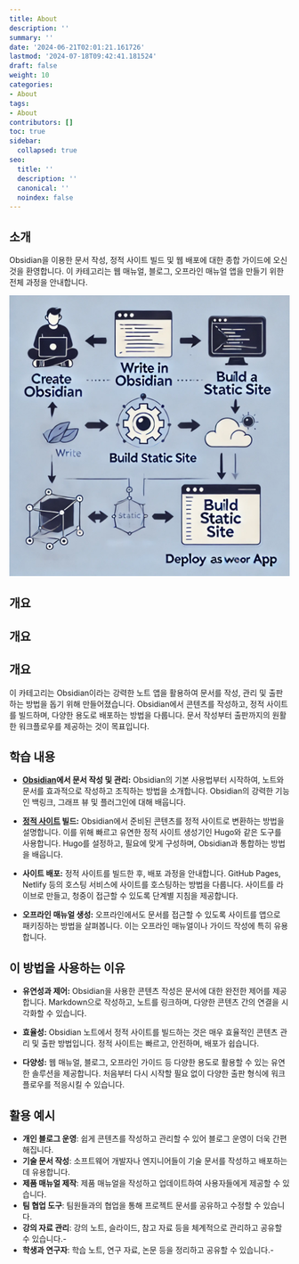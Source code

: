 ```yaml
---
title: About
description: ''
summary: ''
date: '2024-06-21T02:01:21.161726'
lastmod: '2024-07-18T09:42:41.181524'
draft: false
weight: 10
categories:
- About
tags:
- About
contributors: []
toc: true
sidebar:
  collapsed: true
seo:
  title: ''
  description: ''
  canonical: ''
  noindex: false
---
```


## 소개

Obsidian을 이용한 문서 작성, 정적 사이트 빌드 및 웹 배포에 대한 종합 가이드에 오신 것을 환영합니다. 이 카테고리는 웹 매뉴얼, 블로그, 오프라인 매뉴얼 앱을 만들기 위한 전체 과정을 안내합니다.

![DockFlow](docflow.png)

## 개요
## 개요
## 개요

이 카테고리는 Obsidian이라는 강력한 노트 앱을 활용하여 문서를 작성, 관리 및 출판하는 방법을 돕기 위해 만들어졌습니다. Obsidian에서 콘텐츠를 작성하고, 정적 사이트를 빌드하며, 다양한 용도로 배포하는 방법을 다룹니다. 문서 작성부터 출판까지의 원활한 워크플로우를 제공하는 것이 목표입니다.

## 학습 내용

- **[Obsidian](옵시디언이란.md)에서 문서 작성 및 관리:** Obsidian의 기본 사용법부터 시작하여, 노트와 문서를 효과적으로 작성하고 조직하는 방법을 소개합니다. Obsidian의 강력한 기능인 백링크, 그래프 뷰 및 플러그인에 대해 배웁니다.
    
- **[정적 사이트](staticsite/about/staticsite란) 빌드:** Obsidian에서 준비된 콘텐츠를 정적 사이트로 변환하는 방법을 설명합니다. 이를 위해 빠르고 유연한 정적 사이트 생성기인 Hugo와 같은 도구를 사용합니다. Hugo를 설정하고, 필요에 맞게 구성하며, Obsidian과 통합하는 방법을 배웁니다.
    
- **사이트 배포:** 정적 사이트를 빌드한 후, 배포 과정을 안내합니다. GitHub Pages, Netlify 등의 호스팅 서비스에 사이트를 호스팅하는 방법을 다룹니다. 사이트를 라이브로 만들고, 청중이 접근할 수 있도록 단계별 지침을 제공합니다.
    
- **오프라인 매뉴얼 생성:** 오프라인에서도 문서를 접근할 수 있도록 사이트를 앱으로 패키징하는 방법을 살펴봅니다. 이는 오프라인 매뉴얼이나 가이드 작성에 특히 유용합니다.

## 이 방법을 사용하는 이유

- **유연성과 제어:** Obsidian을 사용한 콘텐츠 작성은 문서에 대한 완전한 제어를 제공합니다. Markdown으로 작성하고, 노트를 링크하며, 다양한 콘텐츠 간의 연결을 시각화할 수 있습니다.
    
- **효율성:** Obsidian 노트에서 정적 사이트를 빌드하는 것은 매우 효율적인 콘텐츠 관리 및 출판 방법입니다. 정적 사이트는 빠르고, 안전하며, 배포가 쉽습니다.
    
- **다양성:** 웹 매뉴얼, 블로그, 오프라인 가이드 등 다양한 용도로 활용할 수 있는 유연한 솔루션을 제공합니다. 처음부터 다시 시작할 필요 없이 다양한 출판 형식에 워크플로우를 적응시킬 수 있습니다.

## 활용 예시

- **개인 블로그 운영**: 쉽게 콘텐츠를 작성하고 관리할 수 있어 블로그 운영이 더욱 간편해집니다.
- **기술 문서 작성**: 소프트웨어 개발자나 엔지니어들이 기술 문서를 작성하고 배포하는데 유용합니다.
- **제품 매뉴얼 제작**: 제품 매뉴얼을 작성하고 업데이트하여 사용자들에게 제공할 수 있습니다.
- **팀 협업 도구**: 팀원들과의 협업을 통해 프로젝트 문서를 공유하고 수정할 수 있습니다.
- **강의 자료 관리**: 강의 노트, 슬라이드, 참고 자료 등을 체계적으로 관리하고 공유할 수 있습니다.- 
- **학생과 연구자**: 학습 노트, 연구 자료, 논문 등을 정리하고 공유할 수 있습니다.- 